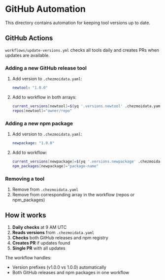 # GitHub Automation

This directory contains automation for keeping tool versions up to date.

## GitHub Actions

`workflows/update-versions.yml` checks all tools daily and creates PRs when updates are available.

### Adding a new GitHub release tool
1. Add version to `.chezmoidata.yaml`:
   ```yaml
   newtool: "1.0.0"
   ```
2. Add to workflow in both arrays:
   ```bash
   current_versions[newtool]=$(yq '.versions.newtool' .chezmoidata.yaml)
   repos[newtool]="owner/repo"
   ```

### Adding a new npm package
1. Add version to `.chezmoidata.yaml`:
   ```yaml
   newpackage: "1.0.0"
   ```
2. Add to workflow:
   ```bash
   current_versions[newpackage]=$(yq '.versions.newpackage' .chezmoidata.yaml)
   npm_packages[newpackage]="package-name"
   ```

### Removing a tool
1. Remove from `.chezmoidata.yaml`
2. Remove from corresponding array in the workflow (repos or npm_packages)

## How it works

1. **Daily checks** at 9 AM UTC
2. **Reads versions** from `.chezmoidata.yaml` 
3. **Checks** both GitHub releases and npm registry
4. **Creates PR** if updates found
5. **Single PR** with all updates

The workflow handles:
- Version prefixes (v1.0.0 vs 1.0.0) automatically
- Both GitHub releases and npm packages in one workflow